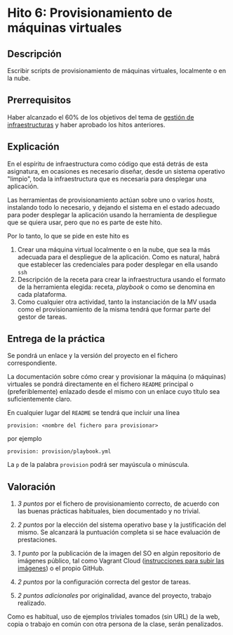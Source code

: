 # Hito 6: Provisionamiento de máquinas virtuales

## Descripción

Escribir scripts de provisionamiento de máquinas virtuales, localmente o en la nube.

## Prerrequisitos

Haber alcanzado
el 60% de los objetivos del tema de [gestión de infraestructuras](../temas/Gestion_de_configuraciones.md) y haber aprobado los hitos anteriores.

## Explicación

En el espíritu de infraestructura como código que está detrás de esta
asignatura, en ocasiones es necesario diseñar, desde un sistema
operativo "limpio", toda la infraestructura que es necesaria para
desplegar una aplicación.

Las herramientas de provisionamiento actúan sobre uno o varios
*hosts*, instalando todo lo necesario, y dejando el sistema en el
estado adecuado para poder desplegar la aplicación usando la
herramienta de despliegue que se quiera usar, pero que no es parte de
este hito.

Por lo tanto, lo que se pide en este hito es

1. Crear una máquina virtual localmente o en la nube, que sea la más
   adecuada para el despliegue de la aplicación. Como es natural,
   habrá que establecer las credenciales para poder desplegar en ella
   usando `ssh`
2. Descripción de la receta para crear la infraestructura usando el
   formato de la herramienta elegida: receta, *playbook* o como se
   denomina en cada plataforma.
3. Como cualquier otra actividad, tanto la instanciación de la MV
   usada como el provisionamiento de la misma tendrá que formar parte
   del gestor de tareas.

## Entrega de la práctica

Se pondrá un enlace y la versión del proyecto en el fichero
correspondiente.

La documentación sobre cómo crear y provisionar la máquina (o
máquinas) virtuales se pondrá directamente en el fichero `README`
principal o (preferiblemente) enlazado desde el mismo con un enlace
cuyo título sea suficientemente claro.

En cualquier lugar del `README` se tendrá que incluir una línea

```
provision: <nombre del fichero para provisionar>
```

por ejemplo

```
provision: provision/playbook.yml
```

La `p` de la palabra `provision` podrá ser mayúscula o minúscula.

## Valoración

1. *3 puntos* por el fichero de provisionamiento correcto, de acuerdo
   con las buenas prácticas habituales, bien documentado y no trivial.

2. *2 puntos* por la elección del sistema operativo base y la
   justificación del mismo. Se alcanzará la puntuación completa si se
   hace evaluación de prestaciones.

3. *1 punto* por la publicación de la imagen del SO en algún
   repositorio de imágenes público, tal como Vagrant Cloud
   ([instrucciones para subir las imágenes](https://www.vagrantup.com/docs/vagrant-cloud/boxes/create.html))
   o el propio GitHub.

3. *2 puntos* por la configuración correcta del gestor de tareas.

4. *2 puntos adicionales* por originalidad, avance del proyecto,
   trabajo realizado.

Como es habitual, uso de ejemplos triviales tomados (sin URL) de la
web, copia o trabajo en común con otra persona de la clase, serán penalizados.
